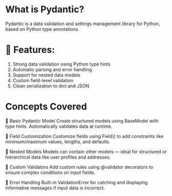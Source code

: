 # What is Pydantic?
Pydantic is a data validation and settings management library for Python, based on Python type annotations.

# 🚀 Features:

1. Strong data validation using Python type hints
2. Automatic parsing and error handling
3. Support for nested data models
4. Custom field-level validation
5. Clean serialization to dict and JSON

# Concepts Covered
🔹 Basic Pydantic Model
Create structured models using BaseModel with type hints. Automatically validates data at runtime.

🔹 Field Customization
Customize fields using Field() to add constraints like minimum/maximum values, lengths, and defaults.

🔹 Nested Models
Models can contain other models — ideal for structured or hierarchical data like user profiles and addresses.

🔹 Custom Validators
Add custom rules using @validator decorators to ensure complex conditions on input fields.

🔹 Error Handling
Built-in ValidationError for catching and displaying informative messages if input data is incorrect.
